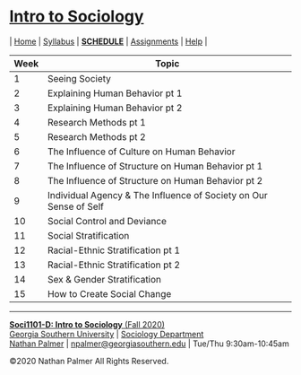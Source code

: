# [Intro to Sociology](https://ishimby.github.io/Soc101/)

| [Home](https://ishimby.github.io/Soc101/) | [Syllabus](https://ishimby.github.io/Soc101/syllabus.html) | [**SCHEDULE**](https://ishimby.github.io/Soc101/schedule.html) | [Assignments](https://ishimby.github.io/Soc101/assignments.html) | [Help](https://ishimby.github.io/Soc101/help.html) |

| Week     	  | Topic 	|
| ----------- | ----------- |
| 1 | Seeing Society |
| 2 | Explaining Human Behavior pt 1 |
| 3 | Explaining Human Behavior pt 2 |
| 4 | Research Methods pt 1 |
| 5 | Research Methods pt 2 |
| 6 | The Influence of Culture on Human Behavior |
| 7 | The Influence of Structure on Human Behavior pt 1 |
| 8 | The Influence of Structure on Human Behavior pt 2 |
| 9 | Individual Agency & The Influence of Society on Our Sense of Self |
| 10 | Social Control and Deviance |
| 11 | Social Stratification |
| 12 | Racial-Ethnic Stratification pt 1|
| 13 | Racial-Ethnic Stratification pt 2 |
| 14 | Sex & Gender Stratification |
| 15 | How to Create Social Change |


---

[**Soci1101-D: Intro to Sociology** (Fall 2020)](https://ishimby.github.io/Soc101/)  
[Georgia Southern University](https://www.georgiasouthern.edu/) | [Sociology Department](https://cbss.georgiasouthern.edu/socianth/)  
[Nathan Palmer](www.natepalmer.org) | [npalmer@georgiasouthern.edu](mailto:npalmer@georgiasouthern.edu) | Tue/Thu 9:30am-10:45am 
  
©2020 Nathan Palmer All Rights Reserved.